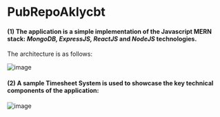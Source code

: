 # PubRepoAklycbt
#### (1) The application is a simple implementation of the Javascript __MERN__ stack: _MongoDB, ExpressJS, ReactJS_ and _NodeJS_ technologies.

The architecture is as follows:

![image](https://user-images.githubusercontent.com/87492917/131128872-a11d13e5-ca7c-422e-a60c-3249f052a0cb.png)

#### (2) A sample Timesheet System is used to showcase the key technical components of the application:

![image](https://user-images.githubusercontent.com/87492917/131128790-88561357-a428-4d15-a7b0-3e330a6e9a56.png)






